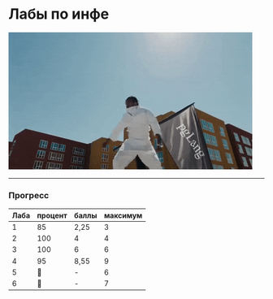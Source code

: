 # Лабы по инфе

![InfGif](https://github.com/bilyardvmetro/ITMO-System-Application-Software/blob/main/gifs/infLabReadme.gif)

---

### Прогресс
| Лаба | процент | баллы | максимум |
| ---- | ------- | ----- | -------- | 
|   1  |    85   |  2,25 |    3     |
|   2  |   100   |   4   |    4     |
|   3  |   100   |   6   |    6     |
|   4  |    95   |  8,55 |    9     |
|   5  |    🚧   |   -   |     6    |
|   6  |    🚧   |   -   |     7    |
